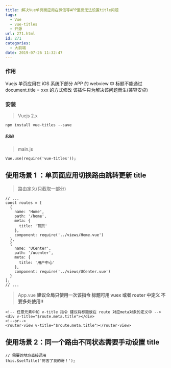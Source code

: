 ```yaml
---
title: 解决Vue单页面应用在微信等APP里面无法设置title问题
tags:
  - Vue
  - vue-titles
  - 开源
url: 271.html
id: 271
categories:
  - 大前端
date: 2019-07-26 11:32:47
---
```


### 作用

Vuejs 单页应用在 iOS 系统下部分 APP 的 webview 中 标题不能通过 document.title = xxx 的方式修改 该插件只为解决该问题而生(兼容安卓)

### 安装

> Vuejs 2.x

    npm install vue-titles --save
    

##### ES6

> main.js

    Vue.use(require('vue-titles'));
    

使用场景 1 ：单页面应用切换路由跳转更新 title
---------------------------

> 路由定义(只截取一部分)

    // ...
    const routes = [
      {
        name: 'Home',
        path: '/home',
        meta: {
          title: '首页'
        },
        component: require('../views/Home.vue')
      },
      {
        name: 'UCenter',
        path: '/ucenter',
        meta: {
          title: '用户中心'
        },
        component: require('../views/UCenter.vue')
      }
    ];
    // ...
    

> App.vue **建议全局只使用一次该指令 标题可用 vuex 或者 router 中定义 不要多处使用!!**

    <!-- 任意元素中加 v-title 指令 建议将标题放在 route 对应meta对象的定义中 -->
    <div v-title="$route.meta.title"></div>
    <!--or-->
    <router-view v-title="$route.meta.title"></router-view>
    

使用场景 2：同一个路由不同状态需要手动设置 title
----------------------------

    // 需要的地方直接调用
    this.$setTitle('厉害了我的哥！');